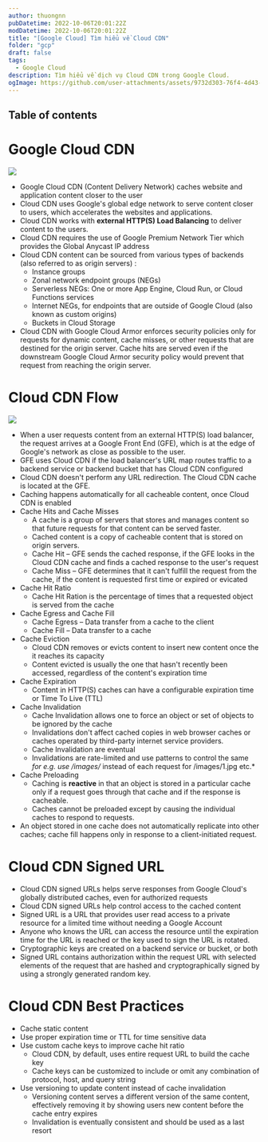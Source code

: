 ```yaml
---
author: thuongnn
pubDatetime: 2022-10-06T20:01:22Z
modDatetime: 2022-10-06T20:01:22Z
title: "[Google Cloud] Tìm hiểu về Cloud CDN"
folder: "gcp"
draft: false
tags:
  - Google Cloud
description: Tìm hiểu về dịch vụ Cloud CDN trong Google Cloud.
ogImage: https://github.com/user-attachments/assets/9732d303-76f4-4d43-82d4-70f1dfba4485
---
```


## Table of contents

# Google Cloud CDN

![](https://github.com/user-attachments/assets/9732d303-76f4-4d43-82d4-70f1dfba4485)

- Google Cloud CDN (Content Delivery Network) caches website and application content closer to the user
- Cloud CDN uses Google's global edge network to serve content closer to users, which accelerates the websites and applications.
- Cloud CDN works with **external HTTP(S) Load Balancing** to deliver content to the users.
- Cloud CDN requires the use of Google Premium Network Tier which provides the Global Anycast IP address
- Cloud CDN content can be sourced from various types of backends (also referred to as origin servers) :
  - Instance groups
  - Zonal network endpoint groups (NEGs)
  - Serverless NEGs: One or more App Engine, Cloud Run, or Cloud Functions services
  - Internet NEGs, for endpoints that are outside of Google Cloud (also known as custom origins)
  - Buckets in Cloud Storage
- Cloud CDN with Google Cloud Armor enforces security policies only for requests for dynamic content, cache misses, or other requests that are destined for the origin server. Cache hits are served even if the downstream Google Cloud Armor security policy would prevent that request from reaching the origin server.

# Cloud CDN Flow

![](https://github.com/user-attachments/assets/5d83d7dc-93e2-45b8-95e9-3b080230e186)

- When a user requests content from an external HTTP(S) load balancer, the request arrives at a Google Front End (GFE), which is at the edge of Google's network as close as possible to the user.
- GFE uses Cloud CDN if the load balancer's URL map routes traffic to a backend service or backend bucket that has Cloud CDN configured
- Cloud CDN doesn't perform any URL redirection. The Cloud CDN cache is located at the GFE.
- Caching happens automatically for all cacheable content, once Cloud CDN is enabled
- Cache Hits and Cache Misses
  - A cache is a group of servers that stores and manages content so that future requests for that content can be served faster.
  - Cached content is a copy of cacheable content that is stored on origin servers.
  - Cache Hit – GFE sends the cached response, if the GFE looks in the Cloud CDN cache and finds a cached response to the user's request
  - Cache Miss – GFE determines that it can't fulfill the request from the cache, if the content is requested first time or expired or evicated
- Cache Hit Ratio
  - Cache Hit Ration is the percentage of times that a requested object is served from the cache
- Cache Egress and Cache Fill
  - Cache Egress – Data transfer from a cache to the client
  - Cache Fill – Data transfer to a cache
- Cache Eviction
  - Cloud CDN removes or evicts content to insert new content once the it reaches its capacity
  - Content evicted is usually the one that hasn't recently been accessed, regardless of the content's expiration time
- Cache Expiration
  - Content in HTTP(S) caches can have a configurable expiration time or Time To Live (TTL)
- Cache Invalidation
  - Cache Invalidation allows one to force an object or set of objects to be ignored by the cache
  - Invalidations don't affect cached copies in web browser caches or caches operated by third-party internet service providers.
  - Cache Invalidation are eventual
  - Invalidations are rate-limited and use patterns to control the same _for e.g. use /images/_ instead of each request for /images/1.jpg etc.\*
- Cache Preloading
  - Caching is **reactive** in that an object is stored in a particular cache only if a request goes through that cache and if the response is cacheable.
  - Caches cannot be preloaded except by causing the individual caches to respond to requests.
- An object stored in one cache does not automatically replicate into other caches; cache fill happens only in response to a client-initiated request.

# Cloud CDN Signed URL

- Cloud CDN signed URLs helps serve responses from Google Cloud's globally distributed caches, even for authorized requests
- Cloud CDN signed URLs help control access to the cached content
- Signed URL is a URL that provides user read access to a private resource for a limited time without needing a Google Account
- Anyone who knows the URL can access the resource until the expiration time for the URL is reached or the key used to sign the URL is rotated.
- Cryptographic keys are created on a backend service or bucket, or both
- Signed URL contains authorization within the request URL with selected elements of the request that are hashed and cryptographically signed by using a strongly generated random key.

# Cloud CDN Best Practices

- Cache static content
- Use proper expiration time or TTL for time sensitive data
- Use custom cache keys to improve cache hit ratio
  - Cloud CDN, by default, uses entire request URL to build the cache key
  - Cache keys can be customized to include or omit any combination of protocol, host, and query string
- Use versioning to update content instead of cache invalidation
  - Versioning content serves a different version of the same content, effectively removing it by showing users new content before the cache entry expires
  - Invalidation is eventually consistent and should be used as a last resort
